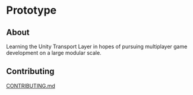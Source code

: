 # Prototype
## About
Learning the Unity Transport Layer in hopes of pursuing multiplayer game development on a large modular scale.
  
## Contributing
[CONTRIBUTING.md](https://github.com/valkyrienyanko/Prototype/blob/master/.github/CONTRIBUTING.md)
